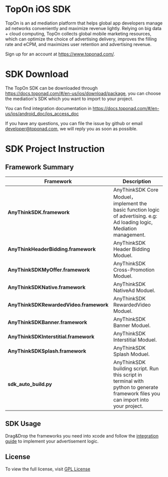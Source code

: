 # TopOn iOS SDK

TopOn is an ad mediation platform that helps global app developers manage ad networks conveniently and maximize revenue lightly. Relying on big data + cloud computing, TopOn collects global mobile marketing resources, which can optimize the choice of advertising delivery, improves the filling rate and eCPM, and maximizes user retention and advertising revenue.

Sign up for an account at https://www.toponad.com/.

# SDK Download 

The TopOn SDK can be downloaded through https://docs.toponad.com/#/en-us/ios/download/package, you can choose the mediation's SDK which you want to import to your project.

You can find integration documentation in https://docs.toponad.com/#/en-us/ios/android_doc/ios_access_doc

If you have any questions, you can file the issue by github or email developer@toponad.com, we will reply you as soon as possible.

# SDK Project Instruction

## Framework Summary

| Framework | Description |
| ---- | --- |
|**AnyThinkSDK.framework** |AnyThinkSDK Core Moduel，implement the basic function logic of advertising. e.g: Ad loading logic, Mediation management.|
|**AnyThinkHeaderBidding.framework** |AnyThinkSDK Header Bidding Moduel.|
|**AnyThinkSDKMyOffer.framework** |AnyThinkSDK Cross-Promotion Moduel.|
|**AnyThinkSDKNative.framework** |AnyThinkSDK NativeAd Moduel.|
|**AnyThinkSDKRewardedVideo.framework** |AnyThinkSDK RewardedVideo Moduel.|
|**AnyThinkSDKBanner.framework** |AnyThinkSDK Banner Moduel.|
|**AnyThinkSDKInterstitial.framework** |AnyThinkSDK Interstitial Moduel.|
|**AnyThinkSDKSplash.framework** |AnyThinkSDK Splash Moduel.|
|**sdk_auto_build.py** |AnyThinkSDK building script. Run this script in terminal with python to generate framework files you can import into your project.|

## SDK Usage

Drag&Drop the frameworks you need into xcode and follow the [integration guide](!https://docs.toponad.com/#/zh-cn/ios/GetStarted/TopOn_Get_Started) to implement your advertisement logic.

## License
To view the full license, visit [GPL License](LICENSE)<br>
